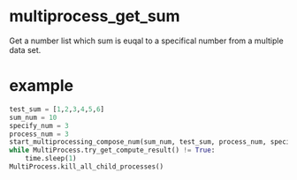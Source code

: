 # multiprocess_get_sum
Get a number list which sum is euqal to a specifical number from a multiple data set.

# example
```python
test_sum = [1,2,3,4,5,6]
sum_num = 10
specify_num = 3
process_num = 3
start_multiprocessing_compose_num(sum_num, test_sum, process_num, specify_num)
while MultiProcess.try_get_compute_result() != True:
    time.sleep(1)
MultiProcess.kill_all_child_processes()
```
